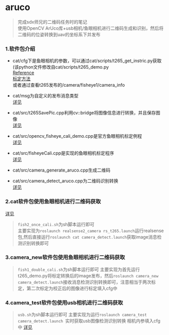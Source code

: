 # aruco  

> 完成sdx师兄的二维码任务时的笔记   
  使用OpenCV ArUco库+usb相机/鱼眼相机进行二维码生成和识别，然后将二维码的位姿转换到uav的坐标系下并发布  

### 1.软件包介绍
* cat/cfg下是鱼眼相机的参数，可以通过cat/scripts/t265_get_instric.py获取(该python文件修改自cat/scripts/t265_demo.py   
[Reference](https://github.com/IntelRealSense/librealsense/blob/master/wrappers/python/examples/t265_stereo.py)   
[标定方法](https://github.com/GitZzw/sdx_aruco/blob/master/notes/T265%E9%B1%BC%E7%9C%BC%E5%9B%BE%E5%83%8F.md#3%E9%B1%BC%E7%9C%BC%E7%9B%B8%E6%9C%BA%E7%9A%84%E6%A0%87%E5%AE%9A)  
或者通过查看t265发布的/camera/fisheye1/camera_info  

* cat/msg为自定义的发布消息类型  
[详见](https://github.com/GitZzw/sdx_aruco/blob/master/notes/ros%E8%87%AA%E5%AE%9A%E4%B9%89%E6%B6%88%E6%81%AF.md)   

* cat/src/t265SavePic.cpp利用cv::bridge将图像信息进行转换，并且保存图像   
[详见](https://github.com/GitZzw/sdx_aruco/blob/master/notes/T265%E9%B1%BC%E7%9C%BC%E5%9B%BE%E5%83%8F.md#2%E5%8F%91%E5%B8%83%E7%9A%84ros%E9%B1%BC%E7%9C%BC%E5%9B%BE%E5%83%8Fsensor_msgsimage%E8%BD%AC%E6%8D%A2%E4%B8%BAcv%E7%9A%84image%E4%BD%BF%E7%94%A8cv_bridge)  

* cat/src/opencv_fisheye_cali_demo.cpp是官方鱼眼相机标定例程   
[详见](https://github.com/GitZzw/sdx_aruco/blob/master/notes/T265%E9%B1%BC%E7%9C%BC%E5%9B%BE%E5%83%8F.md#3%E9%B1%BC%E7%9C%BC%E7%9B%B8%E6%9C%BA%E7%9A%84%E6%A0%87%E5%AE%9A)

* cat/src/fisheyeCali.cpp是实现的鱼眼相机标定程序  
[详见](https://github.com/GitZzw/sdx_aruco/blob/master/notes/T265%E9%B1%BC%E7%9C%BC%E5%9B%BE%E5%83%8F.md#3%E9%B1%BC%E7%9C%BC%E7%9B%B8%E6%9C%BA%E7%9A%84%E6%A0%87%E5%AE%9A)

* cat/src/camera_generate_aruco.cpp生成二维码

* cat/src/camera_detect_aruco.cpp为二维码识别转换  
[详见](https://github.com/GitZzw/sdx_aruco/blob/master/notes/OpenCV_ArUco%E4%BD%BF%E7%94%A8.md)


### 2.cat软件包使用鱼眼相机进行二维码获取
[详见](https://github.com/GitZzw/sdx_aruco/blob/master/notes/T265%E9%B1%BC%E7%9C%BC%E5%9B%BE%E5%83%8F.md#1realsense-t265%E8%8E%B7%E5%8F%96%E9%B1%BC%E7%9C%BC%E7%9B%B8%E6%9C%BA%E6%95%B0%E6%8D%AE)   

> `fish2_once_cali.sh`为sh脚本运行即可  
  主要实现为`roslaunch realsense2_camera rs_t265.launch`运行realsense包,然后直接运行`roslaunch cat camera_detect.launch`获取image消息检测识别转换即可

### 3.camera_new软件包使用鱼眼相机进行二维码获取
> `fish1_double_cali.sh`为sh脚本运行即可
  主要实现为首先运行t265_demo.py将标定转换后的image发布，然后`roslaunch camera_new camera_detect.launch`接收消息检测识别转换即可，注意相当于两次标定，第二次标定为校正后的图像进行标定填入cfg中

### 4.camera_test软件包使用usb相机进行二维码获取
> `usb.sh`为sh脚本运行即可
  主要实现为运行`roslaunch camera_test camera_detect.launch `实时获取usb图像检测识别转换
  相机内参填入cfg中
[详见](https://github.com/GitZzw/sdx_aruco/blob/master/notes/matlab%E5%AE%8C%E6%88%90%E5%8D%95%E7%9B%AE%E7%9B%B8%E6%9C%BA%E6%A0%87%E5%AE%9A.md)    
